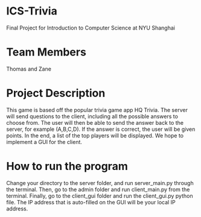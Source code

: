 # ICS-Trivia
Final Project for Introduction to Computer Science at NYU Shanghai
# Team Members
Thomas and Zane
# Project Description
This game is based off the popular trivia game app HQ Trivia. The server will send questions to the client, including all the possible answers to choose from. The user will then be able to send the answer back to the server, for example (A,B,C,D). If the answer is correct, the user will be given points. In the end, a list of the top players will be displayed. We hope to implement a GUI for the client.
# How to run the program
Change your directory to the server folder, and run server_main.py through the terminal. Then, go to the admin folder and run client_main.py from the terminal. Finally, go to the client_gui folder and run the client_gui.py python file. The IP address that is auto-filled on the GUI will be your local IP address.

